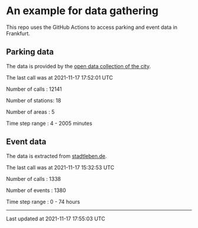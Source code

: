 # An example for data gathering

This repo uses the GitHub Actions to access parking and event data in Frankfurt.

## Parking data
The data is provided by the [open data collection of the city](https://www.offenedaten.frankfurt.de/).

The last call was at 2021-11-17 17:52:01 UTC

Number of calls   : 12141

Number of stations:    18

Number of areas   :     5

Time step range   :     4 -  2005 minutes


## Event data
The data is extracted from [stadtleben.de](https://stadtleben.de/frankfurt/).

The last call was at 2021-11-17 15:32:53 UTC

Number of calls   : 1338

Number of events  : 1380

Time step range   :    0 -   74 hours


----

Last updated at 2021-11-17 17:55:03 UTC
